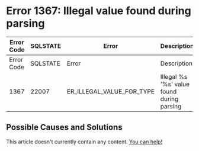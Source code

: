 
# Error 1367: Illegal value found during parsing


| Error Code | SQLSTATE | Error | Description |
| --- | --- | --- | --- |
| Error Code | SQLSTATE | Error | Description |
| 1367 | 22007 | ER_ILLEGAL_VALUE_FOR_TYPE | Illegal %s '%s' value found during parsing |




## Possible Causes and Solutions


This article doesn't currently contain any content. [You can help!](/en/writing-and-editing-knowledge-base-articles/)

